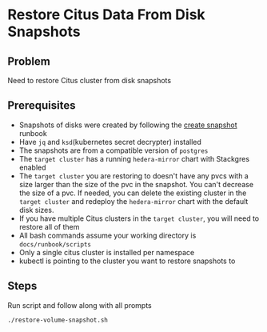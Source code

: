 # Restore Citus Data From Disk Snapshots

## Problem

Need to restore Citus cluster from disk snapshots

## Prerequisites

- Snapshots of disks were created by following the [create snapshot](create-disk-snapshot-for-citus-cluster.md) runbook
- Have `jq` and `ksd`(kubernetes secret decrypter) installed
- The snapshots are from a compatible version of `postgres`
- The `target cluster` has a running `hedera-mirror` chart with Stackgres enabled
- The `target cluster` you are restoring to doesn't have any pvcs with a size larger than the size of the pvc in the
  snapshot. You can't decrease the size of a pvc. If needed, you can delete the existing cluster in the `target cluster`
  and redeploy the `hedera-mirror` chart with the default disk sizes.
- If you have multiple Citus clusters in the `target cluster`, you will need to restore all of them
- All bash commands assume your working directory is `docs/runbook/scripts`
- Only a single citus cluster is installed per namespace
- kubectl is pointing to the cluster you want to restore snapshots to

## Steps

Run script and follow along with all prompts
```bash
./restore-volume-snapshot.sh
```
